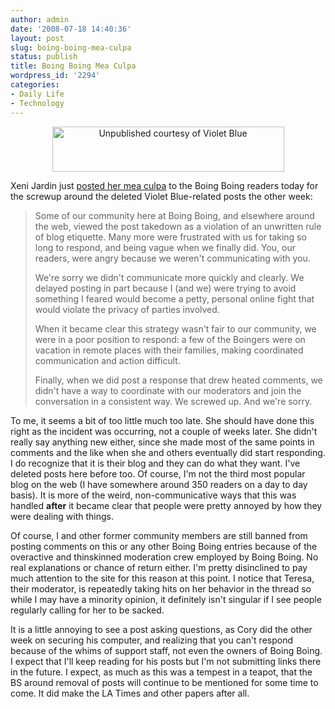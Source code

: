 ```yaml
---
author: admin
date: '2008-07-18 14:40:36'
layout: post
slug: boing-boing-mea-culpa
status: publish
title: Boing Boing Mea Culpa
wordpress_id: '2294'
categories:
- Daily Life
- Technology
---
```

<p align="center"><img src="http://www.arcanology.com/images/unpublished.gif" height="72" width="371" border="0" alt="Unpublished courtesy of Violet Blue" /></p>Xeni Jardin just <a href="http://www.boingboing.net/2008/07/18/lessons-learned.html">posted her mea culpa</a> to the Boing Boing readers today for the screwup around the deleted Violet Blue-related posts the other week:
<blockquote>Some of our community here at Boing Boing, and elsewhere around the web, viewed the post takedown as a violation of an unwritten rule of blog etiquette. Many more were frustrated with us for taking so long to respond, and being vague when we finally did. You, our readers, were angry because we weren't communicating with you.

We're sorry we didn't communicate more quickly and clearly. We delayed posting in part because I (and we) were trying to avoid something I feared would become a petty, personal online fight that would violate the privacy of parties involved.

When it became clear this strategy wasn't fair to our community, we were in a poor position to respond: a few of the Boingers were on vacation in remote places with their families, making coordinated communication and action difficult.

Finally, when we did post a response that drew heated comments, we didn't have a way to coordinate with our moderators and join the conversation in a consistent way. We screwed up. And we're sorry.</blockquote>
To me, it seems a bit of too little much too late. She should have done this right as the incident was occurring, not a couple of weeks later. She didn't really say anything new either, since she made most of the same points in comments and the like when she and others eventually did start responding. I do recognize that it is their blog and they can do what they want. I've deleted posts here before too. Of course, I'm not the third most popular blog on the web (I have somewhere around 350 readers on a day to day basis). It is more of the weird, non-communicative ways that this was handled <strong>after</strong> it became clear that people were pretty annoyed by how they were dealing with things.

Of course, I and other former community members are still banned from posting comments on this or any other Boing Boing entries because of the overactive and thinskinned moderation crew employed by Boing Boing. No real explanations or chance of return either. I'm pretty disinclined to pay much attention to the site for this reason at this point. I notice that Teresa, their moderator, is repeatedly taking hits on her behavior in the thread so while I may have a minority opinion, it definitely isn't singular if I see people regularly calling for her to be sacked.

It is a little annoying to see a post asking questions, as Cory did the other week on securing his computer, and realizing that you can't respond because of the whims of support staff, not even the owners of Boing Boing. I expect that I'll keep reading for his posts but I'm not submitting links there in the future. I expect, as much as this was a tempest in a teapot, that the BS around removal of posts will continue to be mentioned for some time to come. It did make the LA Times and other papers after all.
